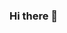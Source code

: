 ### Hi there 👋

<!--
**Siamsnus/siamsnus** is a ✨ _special_ ✨ repository because its `README.md` (this file) appears on your GitHub profile.

Here are some ideas to get you started:


- 📫 How to reach me: https://www.siamsnus.com/contact/
-->
